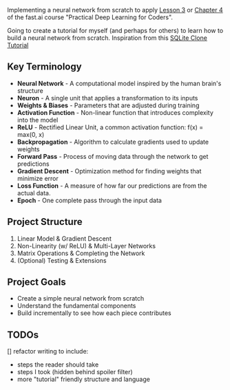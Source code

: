 Implementing a neural network from scratch to apply [Lesson 3](https://course.fast.ai/Lessons/lesson3.html) or [Chapter 4](https://github.com/fastai/fastbook/blob/master/04_mnist_basics.ipynb) of the fast.ai course "Practical Deep Learning for Coders".

Going to create a tutorial for myself (and perhaps for others) to learn how to build a neural network from scratch. Inspiration from this [SQLite Clone Tutorial](https://cstack.github.io/db_tutorial/)

## Key Terminology

- **Neural Network** - A computational model inspired by the human brain's structure
- **Neuron** - A single unit that applies a transformation to its inputs
- **Weights & Biases** - Parameters that are adjusted during training
- **Activation Function** - Non-linear function that introduces complexity into the model
- **ReLU** - Rectified Linear Unit, a common activation function: f(x) = max(0, x)
- **Backpropagation** - Algorithm to calculate gradients used to update weights
- **Forward Pass** - Process of moving data through the network to get predictions
- **Gradient Descent** - Optimization method for finding weights that minimize error
- **Loss Function** - A measure of how far our predictions are from the actual data.
- **Epoch** - One complete pass through the input data

## Project Structure

1. Linear Model & Gradient Descent
2. Non-Linearity (w/ ReLU) & Multi-Layer Networks
3. Matrix Operations & Completing the Network
4. (Optional) Testing & Extensions

## Project Goals

- Create a simple neural network from scratch
- Understand the fundamental components
- Build incrementally to see how each piece contributes

## TODOs

[] refactor writing to include:

- steps the reader should take
- steps I took (hidden behind spoiler filter)
- more "tutorial" friendly structure and language
